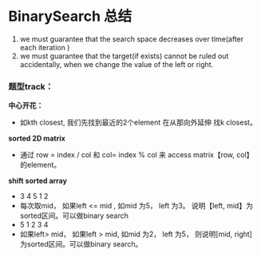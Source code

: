 # BinarySearch 总结

1. we must guarantee that the search space decreases over time\(after each iteration \)
2. we must guarantee that the target\(if exists\) cannot be ruled out accidentally, when we change the value of the left or right. 

### 题型track：

**中心开花：**

* 如kth closest, 我们先找到最近的2个element 在从那向外延伸 找k closest。

**sorted 2D matrix**

* 通过 row = index / col  和 col= index % col  来 access matrix【row, col】的element。

**shift sorted array**

* 3 4 5 1 2
* 每次取mid， 如果left &lt;= mid , 如mid 为5， left 为3。 说明【left, mid】为sorted区间。可以做binary search
* 5 1 2 3 4 
* 如果left&gt; mid， 如果left &gt; mid, 如mid 为2， left 为5， 则说明\[mid, right\] 为sorted区间。可以做binary search。



